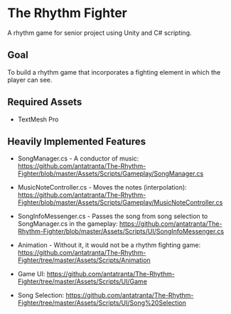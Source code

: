# The Rhythm Fighter

A rhythm game for senior project using Unity and C# scripting.

## Goal
To build a rhythm game that incorporates a fighting element in which the player can see.

## Required Assets
- TextMesh Pro

## Heavily Implemented Features
- SongManager.cs - A conductor of music: https://github.com/antatranta/The-Rhythm-Fighter/blob/master/Assets/Scripts/Gameplay/SongManager.cs

- MusicNoteController.cs - Moves the notes (interpolation): https://github.com/antatranta/The-Rhythm-Fighter/blob/master/Assets/Scripts/Gameplay/MusicNoteController.cs
- SongInfoMessenger.cs - Passes the song from song selection to SongManager.cs in the gameplay: https://github.com/antatranta/The-Rhythm-Fighter/blob/master/Assets/Scripts/UI/SongInfoMessenger.cs
- Animation - Without it, it would not be a rhythm fighting game: https://github.com/antatranta/The-Rhythm-Fighter/tree/master/Assets/Scripts/Animation
- Game UI: https://github.com/antatranta/The-Rhythm-Fighter/tree/master/Assets/Scripts/UI/Game
- Song Selection: https://github.com/antatranta/The-Rhythm-Fighter/tree/master/Assets/Scripts/UI/Song%20Selection
